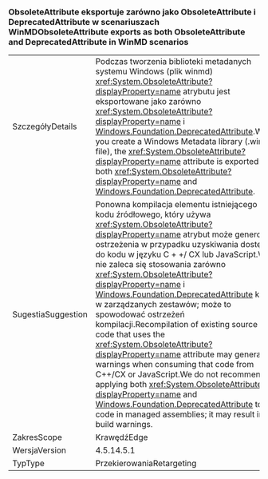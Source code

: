 ### <a name="obsoleteattribute-exports-as-both-obsoleteattribute-and-deprecatedattribute-in-winmd-scenarios"></a><span data-ttu-id="b8e5c-101">ObsoleteAttribute eksportuje zarówno jako ObsoleteAttribute i DeprecatedAttribute w scenariuszach WinMD</span><span class="sxs-lookup"><span data-stu-id="b8e5c-101">ObsoleteAttribute exports as both ObsoleteAttribute and DeprecatedAttribute in WinMD scenarios</span></span>

|   |   |
|---|---|
|<span data-ttu-id="b8e5c-102">Szczegóły</span><span class="sxs-lookup"><span data-stu-id="b8e5c-102">Details</span></span>|<span data-ttu-id="b8e5c-103">Podczas tworzenia biblioteki metadanych systemu Windows (plik winmd) <xref:System.ObsoleteAttribute?displayProperty=name> atrybutu jest eksportowane jako zarówno <xref:System.ObsoleteAttribute?displayProperty=name> i [Windows.Foundation.DeprecatedAttribute](https://docs.microsoft.com/uwp/api/windows.foundation.metadata.deprecatedattribute).</span><span class="sxs-lookup"><span data-stu-id="b8e5c-103">When you create a Windows Metadata library (.winmd file), the <xref:System.ObsoleteAttribute?displayProperty=name> attribute is exported as both <xref:System.ObsoleteAttribute?displayProperty=name> and [Windows.Foundation.DeprecatedAttribute](https://docs.microsoft.com/uwp/api/windows.foundation.metadata.deprecatedattribute).</span></span>|
|<span data-ttu-id="b8e5c-104">Sugestia</span><span class="sxs-lookup"><span data-stu-id="b8e5c-104">Suggestion</span></span>|<span data-ttu-id="b8e5c-105">Ponowna kompilacja elementu istniejącego kodu źródłowego, który używa <xref:System.ObsoleteAttribute?displayProperty=name> atrybut może generować ostrzeżenia w przypadku uzyskiwania dostępu do kodu w języku C + +/ CX lub JavaScript.We nie zaleca się stosowania zarówno <xref:System.ObsoleteAttribute?displayProperty=name> i [ Windows.Foundation.DeprecatedAttribute](https://docs.microsoft.com/uwp/api/windows.foundation.metadata.deprecatedattribute) kod w zarządzanych zestawów; może to spowodować ostrzeżeń kompilacji.</span><span class="sxs-lookup"><span data-stu-id="b8e5c-105">Recompilation of existing source code that uses the <xref:System.ObsoleteAttribute?displayProperty=name> attribute may generate warnings when consuming that code from C++/CX or JavaScript.We do not recommend applying both <xref:System.ObsoleteAttribute?displayProperty=name> and [Windows.Foundation.DeprecatedAttribute](https://docs.microsoft.com/uwp/api/windows.foundation.metadata.deprecatedattribute) to code in managed assemblies; it may result in build warnings.</span></span>|
|<span data-ttu-id="b8e5c-106">Zakres</span><span class="sxs-lookup"><span data-stu-id="b8e5c-106">Scope</span></span>|<span data-ttu-id="b8e5c-107">Krawędź</span><span class="sxs-lookup"><span data-stu-id="b8e5c-107">Edge</span></span>|
|<span data-ttu-id="b8e5c-108">Wersja</span><span class="sxs-lookup"><span data-stu-id="b8e5c-108">Version</span></span>|<span data-ttu-id="b8e5c-109">4.5.1</span><span class="sxs-lookup"><span data-stu-id="b8e5c-109">4.5.1</span></span>|
|<span data-ttu-id="b8e5c-110">Typ</span><span class="sxs-lookup"><span data-stu-id="b8e5c-110">Type</span></span>|<span data-ttu-id="b8e5c-111">Przekierowania</span><span class="sxs-lookup"><span data-stu-id="b8e5c-111">Retargeting</span></span>|

